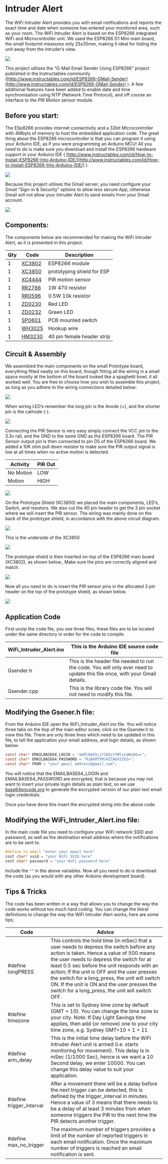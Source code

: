 # Intruder Alert

The WiFi Intruder Alert provides you with email notifications and reports the exact time and date when someone has entered your monitored area, such as your room. The WiFi Intruder Alert is based on the ESP8266 integrated WiFi and Microcontroller unit. We used the ESP8266 D1 Mini main board, the small footprint measures only 25x35mm, making it ideal for hiding the unit away from the intruder’s view.

![](images/wifi-intruder-alert.jpg)

This project utilises the “G-Mail Email Sender Using ESP8266” project published in the Instructables community ([http://www.instructables.com/id/ESP8266-GMail-Sender](http://www.instructables.com/id/ESP8266-GMail-Sender) ). A few additional features have been added to enable date and time synchronisation using NTP (Network Time Protocol), and off course an interface to the PIR Motion sensor module.

## Before you start:

The ESp8266 provides internet connectivity and a 32bit Microcontroller with 4Mbyts of memory to host the embedded application code. The great thing about the ESP8266 microcontroller is that you can program it using your Arduino IDE, as if you were programming an Arduino MCU! All you need to do is make sure you download and install the ESP8266 hardware support in your Arduino IDE ( [http://www.instructables.com/id/How-to-Install-ESP8266-Into-Arduino-IDE/](http://www.instructables.com/id/How-to-Install-ESP8266-Into-Arduino-IDE/) ).

![](images/software.jpg)

Because this project utilises the Gmail server, you need configure your Gmail “Sign-in & Security” options to allow less secure App, otherwise Gmail will not allow your Intruder Alert to send emails from your Gmail account.

![](images/sign-in.jpg)

## Components:

The components below are recommended for making the WiFi Intruder Alert, as it is presented in this project.

|Qty| Code | Description |
|---|---|---|
|1 | [XC3802](http://jaycar.com.au/p/XC3802) | ESP8266 module
|1 | [XC3850](http://jaycar.com.au/p/XC3850) | prototyping shield for ESP
|1 | [XC4444](http://jaycar.com.au/p/XC4444) | PIR motion sensor
|1 | [RR2766](http://jaycar.com.au/p/RR2766) | 1W 470 resistor
|1 | [RR0596](http://jaycar.com.au/p/RR0596) | 0.5W 10k resistor
|1 | [ZD0230](http://jaycar.com.au/p/ZD0230) | Red LED
|1 | [ZD0232](http://jaycar.com.au/p/ZD0232) | Green LED
|1 | [SP0601](http://jaycar.com.au/p/SP0601) | PCB mounted switch
|1 | [WH3025](http://jaycar.com.au/p/WH3025) | Hookup wire
|1 | [HM3230](http://jaycar.com.au/p/HM3230) | 40 pin female header strip

## Circuit & Assembly

We assembled the main components on the small Prototype board, everything fitted neatly on this board, though fitting all the wiring in a small space mostly at the bottom of the board looked like a spaghetti bowl, it all worked well. You are free to choose how you wish to assemble this project, as long as you adhere to the wiring connections detailed below:

![](images/chart.png)

When wiring LED’s remember the long pin is the Anode (+), and the shorter pin is the cathode (-).

![](images/chart2.jpg)

Connecting the PIR Sensor is very easy simply connect the VCC pin to the 3.3v rail, and the GND to the same GND as the ESP8266 board. The PIR Sensor output pin is then connected to pin D5 of the ESP8266 board. We added a 10K ohm pull down resistor to make sure the PIR output signal is low at all times when no active motion is detected.

|Activity|PIR Out
|---|---
|No Motion|LOW
|Motion|HIGH

![](images/step1.jpg)

On the Prototype Shield (XC3850) we placed the main components, LED’s, Switch, and resistors. We also cut the 40 pin header to get the 3 pin socket where we will insert the PIR sensor. The wiring was mainly done on the back of the prototype shield, in accordance with the above circuit diagram.

![](images/step2.jpg)

This is the underside of the XC3850

![](images/underside.jpg) 

The prototype shield is then inserted on-top of the ESP8266 main board (XC3802), as shown below., Make sure the pins are correctly aligned and match.

![](images/step3.jpg)

Now all you need to do is insert the PIR sensor pins in the allocated 3 pin header on the top of the prototype shield, as shown below.

![](images/step4.jpg)

## Application Code

First unzip the code file, you see three files, these files are to be located under the same directory in order for the code to compile.

|WiFi_Intruder_Alert.ino|This is the Arduino IDE source code file
|---|---
|Gsender.h|This is the header file needed to run the code. You will only ever need to update this file once, with your Gmail details.
|Gsender.cpp|This is the library code file. You will not need to modify this file.
## Modifying the Gsener.h file:

From the Arduino IDE open the WiFi_Intruder_Alert.ino file. You will notice three tabs on the tiop of the main editor scree, click on the Gsender.h to view this file. There are only three lines which need to be updated in this file, to tell the application your email address, and login details, as shown below:

```c
const char* EMAILBASE64_LOGIN = "am9lbm91cjY1QGstYWlsLmNvbQ==";
const char* EMAILBASE64_PASSWORD = "RzBkMTVMJHZlNGV2ZXI=";
const char* FROM = "your gmail address@gmail.com";
```

You will notice that the EMAILBASE64_LOGIN and EMAILBASE64_PASSWORD are encrypted, that is because you may not want to insert your private login details as plain text, so we use [base64encode.org](https://www.base64encode.org/)
to generate the encrypted version of our plain text email login credentials.

Once you have done this insert the encrypted string into the above code.

## Modifying the WiFi_Intruder_Alert.ino file:

In the main code file you need to configure your WiFi network SSID and password, as well as the destination email address where the notifications are to be sent to.

```c
#define to email "enter your email here"
cost char* ssid = "your WiFi SSID here"
cost char* password = "your WiFi password here"
```

Include the `""` in the above variables. Now all you need to do is download the code (as you would with any other Arduino development board).

## Tips & Tricks

The code has been written in a way that allows you to change the way the code works without too much hard coding. You can change the literal definitions to change the way the WiFi Intruder Alert works, here are some tips;

| Code | Advice |
|---|---
|#define longPRESS | This controls the hold time (in mSec) that a user needs to depress the switch before any action is taken. Hence a value of 500 means the user needs to depress the switch for at least 0.5 sec before the unit responds with an action; If the unit is OFF and the user presses the switch for a long_press, the unit will switch ON. If the unit is ON and the user presses the switch for a long_press, the unit will switch OFF.
|#define timezone|This is set to Sydney time zone by default (GMT + 10). You can change the time zone to your city. Note: If Day Light Savings time applies, then add (or remove) one to your city time zone, e.g. Sydney GMT+10 + 1 = 11
|#define arm_delay|This is the initial time delay before the WiFi Intruder Alert unit is armed (i.e. starts monitoring for movement). This delay is in mSec (1/1000 Sec), hence is we want a 10 Second delay, we enter 10000. You can change this delay value to suit your application.
|#define trigger_interval|After a movement there will be a delay before the next trigger can be detected, this is defined by the trigger_interval in minutes. Hence a value of 3 means that there needs to be a delay of at least 3 minutes from when someone triggers the PIR to the next time the PIR detects another trigger.
|#define max_no_trigger|The maximum number of triggers provides a limit of the number of reported triggers in each email notification. Once the maximum number of triggers is reached an email notification is sent.
